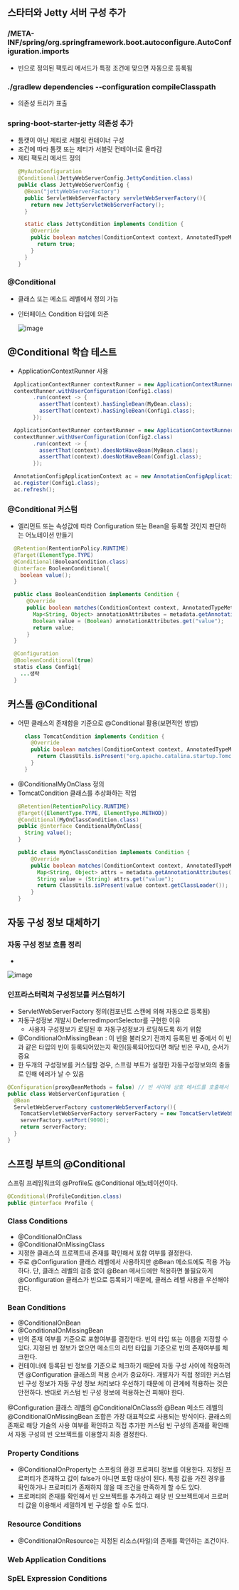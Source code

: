 ## 스타터와 Jetty 서버 구성 추가

### /META-INF/spring/org.springframework.boot.autoconfigure.AutoConfiguration.imports
- 빈으로 정의된 팩토리 메서드가 특정 조건에 맞으면 자동으로 등록됨

### ./gradlew dependencies --configuration compileClasspath
- 의존성 트리가 표출

### spring-boot-starter-jetty 의존성 추가
- 톰캣이 아닌 제티로 서블릿 컨테이너 구성
- 조건에 따라 톰캣 또는 제티가 서블릿 컨테이너로 올라감
- 제티 팩토리 메서드 정의
  ```java
  @MyAutoConfiguration
  @Conditional(JettyWebServerConfig.JettyCondition.class)
  public class JettyWebServerConfig {
    @Bean("jettyWebServerFactory")
    public ServletWebServerFactory servletWebServerFactory(){
      return new JettyServletWebServerFactory();
    }

    static class JettyCondition implements Condition {
      @Override
      public boolean matches(ConditionContext context, AnnotatedTypeMetadata metadata){
        return true;
      }
    }
  }
  ```
### @Conditional
- 클래스 또는 메소드 레벨에서 정의 가능
- 인터페이스 Condition 타입에 의존
  
  ![image](https://github.com/DevHyeong/document/assets/44819285/818f57cf-430e-42a5-9c7c-8d9577ceaaa6)

## @Conditional 학습 테스트
- ApplicationContextRunner 사용
```java
  ApplicationContextRunner contextRunner = new ApplicationContextRunner();
  contextRunner.withUserConfiguration(Config1.class)
        .run(context -> {
          assertThat(context).hasSingleBean(MyBean.class);
          assertThat(context).hasSingleBean(Config1.class);
        });

  ApplicationContextRunner contextRunner = new ApplicationContextRunner();
  contextRunner.withUserConfiguration(Config2.class)
        .run(context -> {
          assertThat(context).doesNotHaveBean(MyBean.class);
          assertThat(context).doesNotHaveBean(Config1.class);
        });

  AnnotationConfigApplicationContext ac = new AnnotationConfigApplicationContext();
  ac.register(Config1.class);
  ac.refresh();
```
### @Conditional 커스텀
- 엘리먼트 또는 속성값에 따라 Configuration 또는 Bean을 등록할 것인지 판단하는 어노테이션 만들기
```java
  @Retention(RententionPolicy.RUNTIME)
  @Target(ElementType.TYPE)
  @Conditional(BooleanCondition.class)
  @interface BooleanConditional{
    boolean value();
  }

  public class BooleanCondition implements Condition {
      @Override
      public boolean matches(ConditionContext context, AnnotatedTypeMetadata metadata){
        Map<String, Object> annotationAttributes = metadata.getAnnotationAttributes(BooleanConditional.class.getName());
        Boolean value = (Boolean) annotationAttributes.get("value");
        return value;
      }
  }

  @Configuration
  @BooleanConditional(true)
  statis class Config1{
    ...생략
  }
```

## 커스톰 @Conditional
- 어떤 클래스의 존재함을 기준으로 @Conditional 활용(보편적인 방법)
  ```java
    class TomcatCondition implements Condition {
      @Override
      public boolean matches(ConditionContext context, AnnotatedTypeMetadata metadata){
        return ClassUtils.isPresent("org.apache.catalina.startup.Tomcat", context.getClassLoader()); 
      }
    }
  ```
- @ConditionalMyOnClass 정의
- TomcatCondition 클래스를 추상화하는 작업
  ```java
  @Retention(RetentionPolicy.RUNTIME)
  @Target({ElementType.TYPE, ElementType.METHOD})
  @Conditional(MyOnClassCondition.class)
  public @interface ConditionalMyOnClass{
    String value();
  }

  public class MyOnClassCondition implements Condition {
      @Override
      public boolean matches(ConditionContext context, AnnotatedTypeMetadata metadata){
        Map<String, Object> attrs = metadata.getAnnotationAttributes(ConditionalMyOnClass.class.getName());
        String value = (String) attrs.get("value");
        return ClassUtils.isPresent(value context.getClassLoader()); 
      }
  }
  ```

## 자동 구성 정보 대체하기 
### 자동 구성 정보 흐름 정리
- 

![image](https://github.com/DevHyeong/document/assets/44819285/7ef440f1-1f09-49a7-8e40-7f7b5044c258)

### 인프라스터럭쳐 구성정보를 커스텀하기
- ServletWebServerFactory 정의(컴포넌트 스캔에 의해 자동으로 등록됨)
- 자동구성정보 개발시 DeferredImportSelector를 구현한 이유
  - 사용자 구성정보가 로딩된 후 자동구성정보가 로딩하도록 하기 위함
- @ConditionalOnMissingBean : 이 빈을 불러오기 전까지 등록된 빈 중에서 이 빈과 같은 타입의 빈이 등록되어있는지 확인(등록되어있다면 해당 빈은 무시), 순서가 중요
- 한 두개의 구성정보를 커스텀할 경우, 스프링 부트가 설정한 자동구성정보와의 충돌로 인해 에러가 날 수 있음

```java
@Configuration(proxyBeanMethods = false) // 빈 사이에 상호 메서드를 호출해서 의존관계 주입을 넣을 것이 아니라면, false로 설정
public class WebServerConfiguration {
  @Bean
  ServletWebServerFactory customerWebServerFactory(){
    TomcatServletWebServerFactory serverFactory = new TomcatServletWebServerFactory();
    serverFactory.setPort(9090);
    return serverFactory;
  }
}
```

## 스프링 부트의 @Conditional
스프링 프레임워크의 @Profile도 @Conditional 애노테이션이다.
```java
@Conditional(ProfileCondition.class)
public @interface Profile {
```

### Class Conditions
- @ConditionalOnClass
- @ConditionalOnMissingClass
- 지정한 클래스의 프로젝트내 존재를 확인해서 포함 여부를 결정한다.
- 주로 @Configuration 클래스 레벨에서 사용하지만 @Bean 메소드에도 적용 가능하다. 단, 클래스 레벨의 검증 없이 @Bean 메서드에만 적용하면 불필요하게 @Configuration 클래스가 빈으로 등록되기 때문에, 클래스 레벨 사용을 우선해야 한다.

### Bean Conditions
- @ConditionalOnBean
- @ConditionalOnMissingBean
- 빈의 존재 여부를 기준으로 포함여부를 결정한다. 빈의 타입 또는 이름을 지정할 수 있다. 지정된 빈 정보가 없으면 메소드의 리턴 타입을 기준으로 빈의 존재여부를 체크한다.
- 컨테이너에 등록된 빈 정보를 기준으로 체크하기 때문에 자동 구성 사이에 적용하려면 @Configuration 클래스의 적용 순서가 중요하다. 개발자가 직접 정의한 커스텀 빈 구성 정보가 자동 구성 정보 처리보다 우선하기 때문에 이 관계에 적용하는 것은 안전하다. 반대로 커스텀 빈 구성 정보에 적용하는건 피해야 한다.

@Configuration 클래스 레벨의 @ConditionalOnClass와 @Bean 메소드 레벨의 @ConditionalOnMissingBean 조합은 가장 대표적으로 사용되는 방식이다. 클래스의 존재로 해당 기술의 사용 여부를 확인하고 직접 추가한 커스텀 빈 구성의 존재를 확인해서 자동 구성의 빈 오브젝트를 이용할지 최종 결정한다.

### Property Conditions
- @ConditionalOnProperty는 스프링의 환경 프로퍼티 정보를 이용한다. 지정된 프로퍼티가 존재하고 값이 false가 아니면 포함 대상이 된다. 특정 값을 가진 경우를 확인하거나 프로퍼티가 존재하지 않을 때 조건을 만족하게 할 수도 있다.
- 프로퍼티의 존재를 확인해서 빈 오브젝트를 추가하고 해당 빈 오브젝트에서 프로퍼티 값을 이용해서 세밀하게 빈 구성을 할 수도 있다.

### Resource Conditions
- @ConditionalOnResource는 지정된 리소스(파일)의 존재를 확인하는 조건이다.

### Web Application Conditions

### SpEL Expression Conditions





